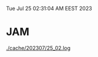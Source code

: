 Tue Jul 25 02:31:04 AM EEST 2023
# JAM
<a href='./cache/202307/25_02.log'>./cache/202307/25_02.log</a>
